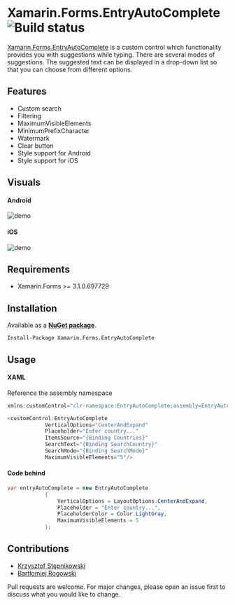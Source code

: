 # Xamarin.Forms.EntryAutoComplete ![Build status](https://img.shields.io/badge/nuget-1.0-blue.svg)

[Xamarin.Forms.EntryAutoComplete](https://github.com/krzysztofstepnikowski/Xamarin.Forms.EntryAutoComplete) is a custom control which functionality provides you with suggestions while typing. There are several modes of suggestions. The suggested text can be displayed in a drop-down list so that you can choose from different options.

## Features

* Custom search
* Filtering
* MaximumVisibleElements
* MinimumPrefixCharacter
* Watermark
* Clear button
* Style support for Android
* Style support for iOS

## Visuals

#### Android

![demo](https://github.com/krzysztofstepnikowski/Xamarin.Forms.EntryAutoComplete/blob/master/screenshots/Android.gif?raw=true)

#### iOS

![demo](https://github.com/krzysztofstepnikowski/Xamarin.Forms.EntryAutoComplete/blob/master/screenshots/iPhone.gif?raw=true)

## Requirements


* Xamarin.Forms >= 3.1.0.697729

## Installation
Available as a **[NuGet package](https://www.nuget.org/packages/)**. 
```
Install-Package Xamarin.Forms.EntryAutoComplete
```

## Usage

#### XAML

Reference the assembly namespace
```C#
xmlns:customControl="clr-namespace:EntryAutoComplete;assembly=EntryAutoComplete"
```



```C#
<customControl:EntryAutoComplete
            VerticalOptions="CenterAndExpand"
            Placeholder="Enter country..." 
            ItemsSource="{Binding Countries}"
            SearchText="{Binding SearchCountry}"
            SearchMode="{Binding SearchMode}"
            MaximumVisibleElements="5"/>
```

#### Code behind

```C#
var entryAutoComplete = new EntryAutoComplete
            {
                VerticalOptions = LayoutOptions.CenterAndExpand,
                Placeholder = "Enter country...",
                PlaceholderColor = Color.LightGray,
                MaximumVisibleElements = 5
            };
```


## Contributions

* [Krzysztof Stępnikowski](https://github.com/krzysztofstepnikowski)
* [Bartłomiej Rogowski](https://github.com/brogowski)

Pull requests are welcome. For major changes, please open an issue first to discuss what you would like to change.
